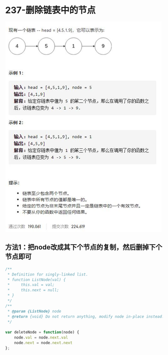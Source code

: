 # 237-删除链表中的节点

<img src='img/237-删除链表中的节点.jpg' />



## 方法1：把node改成其下个节点的复制，然后删掉下个节点即可

```js
/**
 * Definition for singly-linked list.
 * function ListNode(val) {
 *     this.val = val;
 *     this.next = null;
 * }
 */
/**
 * @param {ListNode} node
 * @return {void} Do not return anything, modify node in-place instead.
 */

var deleteNode = function(node) {
    node.val = node.next.val
    node.next = node.next.next
};
```

